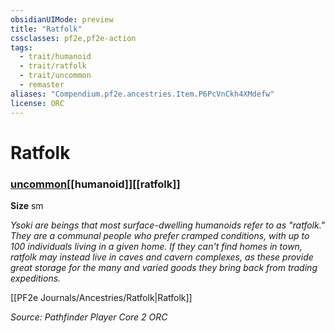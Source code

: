 ```yaml
---
obsidianUIMode: preview
title: "Ratfolk"
cssclasses: pf2e,pf2e-action
tags:
  - trait/humanoid
  - trait/ratfolk
  - trait/uncommon
  - remaster
aliases: "Compendium.pf2e.ancestries.Item.P6PcVnCkh4XMdefw"
license: ORC
---
```

# Ratfolk

### [uncommon](uncommon "Uncommon Rarity Trait")[[humanoid]][[ratfolk]]



**Size** sm


_Ysoki are beings that most surface-dwelling humanoids refer to as "ratfolk." They are a communal people who prefer cramped conditions, with up to 100 individuals living in a given home. If they can't find homes in town, ratfolk may instead live in caves and cavern complexes, as these provide great storage for the many and varied goods they bring back from trading expeditions._

[[PF2e Journals/Ancestries/Ratfolk|Ratfolk]]

*Source: Pathfinder Player Core 2*
*ORC*
